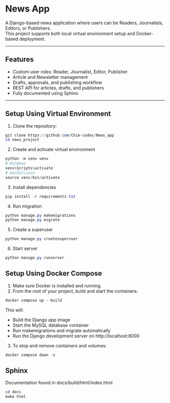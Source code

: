 # News App

A Django-based news application where users can be Readers, Journalists, Editors, or Publishers.  
This project supports both local virtual environment setup and Docker-based deployment.

---

## Features

- Custom user roles: Reader, Journalist, Editor, Publisher  
- Article and Newsletter management  
- Drafts, approvals, and publishing workflow  
- REST API for articles, drafts, and publishers  
- Fully documented using Sphinx  

---

## Setup Using Virtual Environment

1. Clone the repository:
```powershell
git clone https://github.com/Chie-codes/News_app
cd news_project
```
2. Create and activate virtual environment
```powershell
python -m venv venv
# Windows
venv\Scripts\activate
# macOS/Linux
source venv/bin/activate

```
3. Install dependencies
```powershell
pip install -r requirements.txt
```
4. Run migration
```powershell
python manage.py makemigrations
python manage.py migrate
```
5. Create a superuser
```powershell
python manage.py createsuperuser
```
6. Start server
```powershell
python manage.py runserver
```

## Setup Using Docker Compose

1. Make sure Docker is installed and running.
2. From the root of your project, build and start the containers:

```powershell
docker compose up --build
```
This will:

- Build the Django app image
- Start the MySQL database container
- Run makemigrations and migrate automatically
- Run the Django development server on http://localhost:8000

3. To stop and remove containers and volumes:

```powershell
docker compose down -v
```

## Sphinx
Documentation found in docs/build/html/index.html

```powershell
cd docs
make html
```
